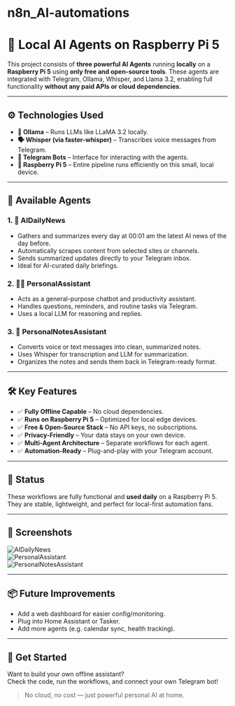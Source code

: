 # n8n_AI-automations
# 🧠 Local AI Agents on Raspberry Pi 5

This project consists of **three powerful AI Agents** running **locally** on a **Raspberry Pi 5** using **only free and open-source tools**. These agents are integrated with Telegram, Ollama, Whisper, and Llama 3.2, enabling full functionality **without any paid APIs or cloud dependencies**.

---

## ⚙️ Technologies Used

- **🧠 Ollama** – Runs LLMs like LLaMA 3.2 locally.
- **🗣️ Whisper (via faster-whisper)** – Transcribes voice messages from Telegram.
- **📱 Telegram Bots** – Interface for interacting with the agents.
- **🐧 Raspberry Pi 5** – Entire pipeline runs efficiently on this small, local device.

---

## 🤖 Available Agents

### 1. 📰 AIDailyNews
- Gathers and summarizes every day at 00:01 am the latest AI news of the day before.
- Automatically scrapes content from selected sites or channels.
- Sends summarized updates directly to your Telegram inbox.
- Ideal for AI-curated daily briefings.

### 2. 🧑‍💼 PersonalAssistant
- Acts as a general-purpose chatbot and productivity assistant.
- Handles questions, reminders, and routine tasks via Telegram.
- Uses a local LLM for reasoning and replies.

### 3. 📝 PersonalNotesAssistant
- Converts voice or text messages into clean, summarized notes.
- Uses Whisper for transcription and LLM for summarization.
- Organizes the notes and sends them back in Telegram-ready format.

---

## 🛠️ Key Features

- ✅ **Fully Offline Capable** – No cloud dependencies.
- ✅ **Runs on Raspberry Pi 5** – Optimized for local edge devices.
- ✅ **Free & Open-Source Stack** – No API keys, no subscriptions.
- ✅ **Privacy-Friendly** – Your data stays on your own device.
- ✅ **Multi-Agent Architecture** – Separate workflows for each agent.
- ✅ **Automation-Ready** – Plug-and-play with your Telegram account.

---

## 🧪 Status

These workflows are fully functional and **used daily** on a Raspberry Pi 5.  
They are stable, lightweight, and perfect for local-first automation fans.

---

## 📸 Screenshots

![AIDailyNews](./AIDailyNews.png)  
![PersonalAssistant](./PersonalAssistant.png)  
![PersonalNotesAssistant](./PersonalNotesAssistant.png)

---

## 📦 Future Improvements

- Add a web dashboard for easier config/monitoring.
- Plug into Home Assistant or Tasker.
- Add more agents (e.g. calendar sync, health tracking).

---

## 🚀 Get Started

Want to build your own offline assistant?  
Check the code, run the workflows, and connect your own Telegram bot!

> No cloud, no cost — just powerful personal AI at home.
